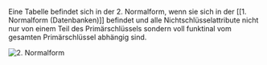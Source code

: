 Eine Tabelle befindet sich in der 2. Normalform, wenn sie sich in der [[1. Normalform (Datenbanken)]] befindet und alle Nichtschlüsselattribute nicht nur von einem Teil des Primärschlüssels sondern voll funktinal vom gesamten Primärschlüssel abhängig sind.


![2. Normalform](assets/images/2NF.png)